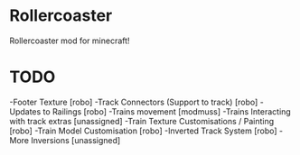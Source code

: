 Rollercoaster
=============

Rollercoaster mod for minecraft!

TODO
=============
-Footer Texture [robo]
-Track Connectors (Support to track) [robo]
-Updates to Railings [robo]
-Trains movement [modmuss]
-Trains Interacting with track extras [unassigned]
-Train Texture Customisations / Painting [robo]
-Train Model Customisation [robo]
-Inverted Track System [robo]
-More Inversions [unassigned]

